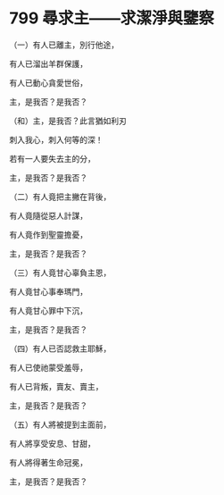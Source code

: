 # 799 尋求主——求潔淨與鑒察

（一）有人已離主，別行他途，

有人已溜出羊群保護，

有人已動心貪愛世俗，

主，是我否？是我否？

（和）主，是我否？此言猶如利刃

刺入我心，刺入何等的深！

若有一人要失去主的分，

主，是我否？是我否？

（二）有人竟把主撇在背後，

有人竟隨從惡人計謀，

有人竟作到聖靈擔憂，

主，是我否？是我否？

（三）有人竟甘心辜負主恩，

有人竟甘心事奉瑪門，

有人竟甘心罪中下沉，

主，是我否？是我否？

（四）有人已否認救主耶穌，

有人已使祂蒙受羞辱，

有人已背叛，賣友、賣主，

主，是我否？是我否？

（五）有人將被提到主面前，

有人將享受安息、甘甜，

有人將得著生命冠冕，

主，是我否？是我否？


